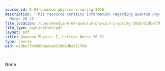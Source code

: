 ```yaml
---
course_id: 8-04-quantum-physics-i-spring-2016
description: 'This resource contains information regarding quantum physics: Lecture
  Notes 20-21.'
file_location: /coursemedia/8-04-quantum-physics-i-spring-2016/d1dbe77bd49b6a2eab52401dba351f64_MIT8_04S16_LecNotes20_21.pdf
file_type: application/pdf
layout: pdf
title: Quantum Physics I, Lecture Notes 20-21
type: course
uid: d1dbe77bd49b6a2eab52401dba351f64

---
```

None